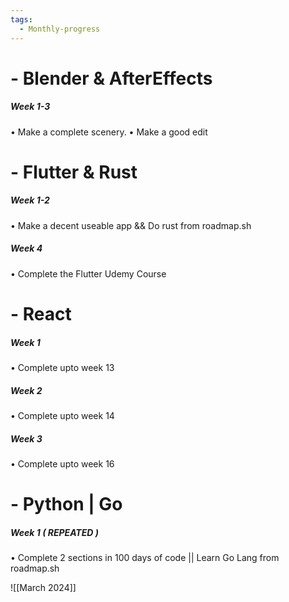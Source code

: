 ```yaml
---
tags:
  - Monthly-progress
---
```

# - Blender & AfterEffects

##### *Week 1-3*
• Make a complete scenery.
• Make a good edit

# - Flutter & Rust

##### *Week 1-2*
• Make a decent useable app 
&&  Do rust from roadmap.sh

##### *Week 4*
• Complete the Flutter Udemy Course 


# - React 

##### *Week 1*
• Complete upto week 13

##### *Week 2* 
• Complete upto week 14

##### *Week 3*
• Complete upto week 16


# - Python | Go

##### *Week 1 ( REPEATED )*
• Complete 2 sections in 100 days of code
|| Learn Go Lang from roadmap.sh



![[March 2024]]


